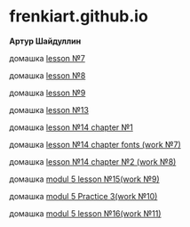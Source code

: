 # frenkiart.github.io

<b>Артур Шайдуллин</b>

домашка <a href=https://frenkiart.github.io/my_work2/index.html>lesson №7</a>

домашка <a href=https://frenkiart.github.io/my_work3/index.html>lesson №8</a>

домашка <a href=https://frenkiart.github.io/my_work4/index.html>lesson №9</a>

домашка <a href=https://frenkiart.github.io/my_work5/index.html>lesson №13</a>

домашка <a href=https://frenkiart.github.io/my_work6/index.html>lesson №14 chapter №1</a>

домашка <a href=https://frenkiart.github.io/my_work7/index.html>lesson №14 chapter fonts (work №7)</a>

домашка <a href=https://frenkiart.github.io/my_work8/index.html>lesson №14 chapter №2 (work №8)</a>

домашка <a href=https://frenkiart.github.io/my_work9/index.html>modul 5 lesson №15(work №9)</a>

домашка <a href=https://frenkiart.github.io/my_work10/index.html>modul 5 Practice 3(work №10)</a>

домашка <a href=https://frenkiart.github.io/my_work11/index.html>modul 5 lesson №16(work №11)</a>



